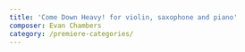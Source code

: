 ```yaml
---
title: 'Come Down Heavy! for violin, saxophone and piano'
composer: Evan Chambers
category: /premiere-categories/
---
```

